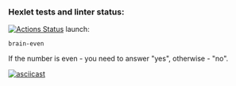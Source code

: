 ### Hexlet tests and linter status:
[![Actions Status](https://github.com/jLukatar/frontend-project-46/workflows/hexlet-check/badge.svg)](https://github.com/jLukatar/frontend-project-46/actions)
launch:
```
brain-even
```
If the number is even - you need to answer "yes", otherwise - "no".

[![asciicast](https://asciinema.org/a/t5TfrobUDWLcj2NvtMT2gYHTT.svg)](https://asciinema.org/a/t5TfrobUDWLcj2NvtMT2gYHTT)
<script async id="asciicast-xMZOeWLi7ORmWgByS9I9ekTzG" src="https://asciinema.org/a/xMZOeWLi7ORmWgByS9I9ekTzG.js"></script>